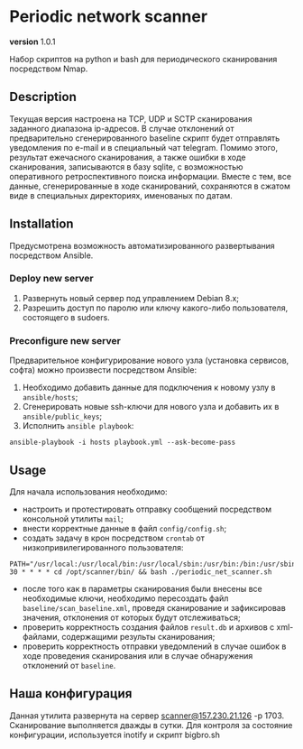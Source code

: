 # Periodic network scanner

__version__ 1.0.1

Набор скриптов на python и bash для периодического сканирования посредством Nmap.

## Description

Текущая версия настроена на TCP, UDP и SCTP сканирования заданного диапазона ip-адресов. В случае отклонений от предварительно сгенерированного baseline скрипт будет отправлять уведомления по e-mail и в специальный чат telegram. Помимо этого, результат ежечасного сканирования, а также ошибки в ходе сканирования, записываются в базу sqlite, с возможностью оперативного ретроспективного поиска информации. Вместе с тем, все данные, сгенерированные в ходе сканирований, сохраняются в сжатом виде в специальных директориях, именованых по датам.

## Installation

Предусмотрена возможность автоматизированного развертывания посредством Ansible.

### Deploy new server

1. Развернуть новый сервер под управлением Debian 8.x;
2. Разрешить доступ по паролю или ключу какого-либо пользователя, состоящего в sudoers.

### Preconfigure new server

Предварительное конфигурирование нового узла (установка сервисов, софта) можно произвести посредством Ansible:

1. Необходимо добавить данные для подключения к новому узлу в `ansible/hosts`;
2. Сгенерировать новые ssh-ключи для нового узла и добавить их в `ansible/public_keys`;
3. Исполнить `ansible playbook`:
```
ansible-playbook -i hosts playbook.yml --ask-become-pass
```

## Usage

Для начала использования необходимо:

- настроить и протестировать отправку сообщений посредством консольной утилиты `mail`;
- внести корректные данные в файл `config/config.sh`;
- создать задачу в крон посредством `crontab` от низкопривилегированного пользователя:
```
PATH="/usr/local:/usr/local/bin:/usr/local/sbin:/usr/bin:/bin:/usr/sbin:/sbin"
30 * * * * cd /opt/scanner/bin/ && bash ./periodic_net_scanner.sh
```
- после того как в параметры сканирования были внесены все необходимые ключи, необходимо пересоздать файл `baseline/scan_baseline.xml`, проведя сканирование и зафиксировав значения, отклонения от которых будут отслеживаться;
- проверить корректность создания файлов `result.db` и архивов с xml-файлами, содержащими результы сканирования;
- проверить корректность отправки уведомлений в случае ошибок в ходе проведения сканирования или в случае обнаружения отклонений от `baseline`.

## Наша конфигурация

Данная утилита развернута на сервер scanner@157.230.21.126 -p 1703.
Сканирование выполняется дважды в сутки. Для контроля за состояние конфигурации,
используется inotify и скрипт bigbro.sh
